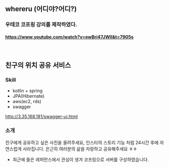 ## whereru  (어디야?어디?)

### 우테코 코프링 강의를 제작하였다.
#### https://www.youtube.com/watch?v=ewBri47JWII&t=7905s

<br>

## 친구의 위치 공유 서비스 

### Skill

- kotlin + spring 
- JPA(Hibernate)
- aws(ec2, rds)
- swagger

http://3.35.168.181/swagger-ui.html

### 소개

친구에게 공유하고 싶은 사진을 올려주세요, 인스타의 스토리 기능 처럼 24시간 후에 자연스럽게 사라집니다. 은근히  여러분의 삶을 자랑하고 공유해주세요 ㅎㅎ

- 최근에 들은 레퍼런스에서 관심이 생겨 코프링으로  서버를 구성하였습니다.
